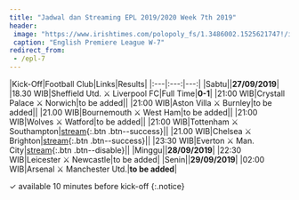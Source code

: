```yaml
---
title: "Jadwal dan Streaming EPL 2019/2020 Week 7th 2019"
header:
 image: "https://www.irishtimes.com/polopoly_fs/1.3486002.1525621747!/image/image.jpg_gen/derivatives/landscape_620/image.jpg"
 caption: "English Premiere League W-7"
redirect_from:
 - /epl-7
---
```


|Kick-Off|Football Club|Links|Results|
|:---|:---:|---:|
|Sabtu||**27/09/2019**|
|18.30 WIB|Sheffield Utd. ⚔️ Liverpool FC|Full Time|**0-1**|
|21:00 WIB|Crystall Palace ⚔️ Norwich|to be added||
|21:00 WIB|Aston Villa ⚔️ Burnley|to be added||
|21.00 WIB|Bournemouth ⚔️ West Ham|to be added||
|21:00 WIB|Wolves ⚔️ Watford|to be added||
|21:00 WIB|Tottenham ⚔️ Southampton|[stream](/tott-south){:.btn .btn--success}||
|21.00 WIB|Chelsea ⚔️ Brighton|[stream](/chels-brigt){:.btn .btn--success}||
|23:30 WIB|Everton ⚔️ Man. City|[stream](#evert-city){:.btn .btn--disable}||
|Minggu||**28/09/2019**|
|22:30 WIB|Leicester ⚔️ Newcastle|to be added|
|Senin||**29/09/2019**|
|02:00 WIB|Arsenal ⚔️ Manchester Utd.|**to be added**|

✓ available 10 minutes before kick-off
{:.notice}
